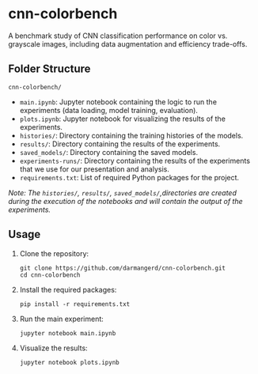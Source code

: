 # cnn-colorbench
A benchmark study of CNN classification performance on color vs. grayscale images, including data augmentation and efficiency trade-offs.


## Folder Structure
`cnn-colorbench/`
- `main.ipynb`: Jupyter notebook containing the logic to run the experiments (data loading, model training, evaluation).
- `plots.ipynb`: Jupyter notebook for visualizing the results of the experiments.
- `histories/`: Directory containing the training histories of the models.
- `results/`: Directory containing the results of the experiments.
- `saved_models/`: Directory containing the saved models.
- `experiments-runs/`: Directory containing the results of the experiments that we use for our presentation and analysis.
- `requirements.txt`: List of required Python packages for the project.

*Note: The `histories/`, `results/`, `saved_models/`,directories are created during the execution of the notebooks and will contain the output of the experiments.*


## Usage
1. Clone the repository:
   ```
   git clone https://github.com/darmangerd/cnn-colorbench.git
   cd cnn-colorbench
   ```

2. Install the required packages:
   ```
   pip install -r requirements.txt
   ```

3. Run the main experiment:
   ```
   jupyter notebook main.ipynb
   ```

4. Visualize the results:
   ```
   jupyter notebook plots.ipynb
   ```
